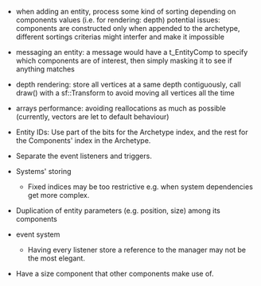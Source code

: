 - when adding an entity, process some kind of sorting depending on components values (i.e. for rendering: depth)
	potential issues: components are constructed only when appended to the archetype, different sortings criterias might interfer and make it impossible

- messaging an entity: a message would have a t_EntityComp to specify which components are of interest, then simply masking it to see if anything matches

- depth rendering: store all vertices at a same depth contiguously, call draw() with a sf::Transform to avoid moving all vertices all the time

- arrays performance: avoiding reallocations as much as possible (currently, vectors are let to default behaviour)

- Entity IDs: Use part of the bits for the Archetype index, and the rest for the Components' index in the Archetype.

- Separate the event listeners and triggers.

- Systems' storing
	- Fixed indices may be too restrictive e.g. when system dependencies get more complex.

- Duplication of entity parameters (e.g. position, size) among its components

- event system
	- Having every listener store a reference to the manager may not be the most elegant.

- Have a size component that other components make use of.
